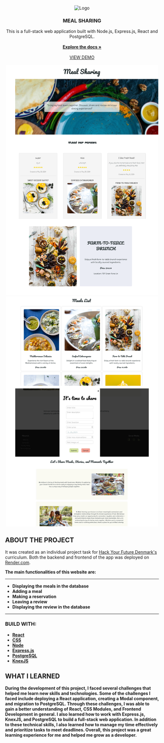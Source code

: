<br/>
<div align="center">
<img src="https://cdn.pixabay.com/photo/2022/06/07/14/15/food-7248455_1280.png" alt="Logo" width="80" height="80">
</a>
<h3 align="center">MEAL SHARING</h3>
<p align="center">
This is a full-stack web application built with Node.js, Express.js, React and PostgreSQL.
<br/>
<br/>
<a href="https://github.com/humenyuk16/meals-sharing"><strong>Explore the docs »</strong></a>
<br/>
<br/>
<a href="https://meals-sharing-1.onrender.com">VIEW DEMO</a> 
<br> 
<br>
<img src="https://raw.githubusercontent.com/humenyuk16/meals-sharing/main/project_img/1.png" alt="project_screenshot" width="500"/>
<img src="https://raw.githubusercontent.com/humenyuk16/meals-sharing/main/project_img/2.png" alt="project_screenshot" width="500"/>

</p>
</div>

## ABOUT THE PROJECT

It was created as an individual project task for [Hack Your Future Denmark's](https://github.com/HackYourFuture-CPH) curriculum.
Both the backend  and frontend of the app was deployed on [Render.com](https://render.com).

<b>The main functionalities of this website are:<b>

<hr>
<ul>
 <li>Displaying the meals in the database</li>
 <li>Adding  a meal</li>
 <li>Making a reservation</li>
 <li>Leaving a review</li>
 <li>Displaying the review in the database</li>
</ul>
<hr>

###  BUILD WITH:

- [React](https://reactjs.org)
- [CSS](https://developer.mozilla.org/en-US/docs/Web/CSS)
- [Node](https://nodejs.org/en/)
- [Express.js](https://expressjs.com)
- [PostgreSQL](https://www.postgresql.org)
- [KnexJS](https://knexjs.org)

## WHAT I LEARNED

During the development of this project, I faced several challenges that helped me learn new skills and technologies. Some of the challenges I faced include deploying a React application, creating a Modal component, and migration to PostgreSQL.
Through these challenges, I was able to gain a better understanding of React, CSS Modules, and Frontend Development in general. I also learned how to work with Express.js, KnexJS, and PostgreSQL to build a full-stack web application.
In addition to these technical skills, I also learned how to manage my time effectively and prioritize tasks to meet deadlines.
Overall, this project was a great learning experience for me and helped me grow as a developer.

